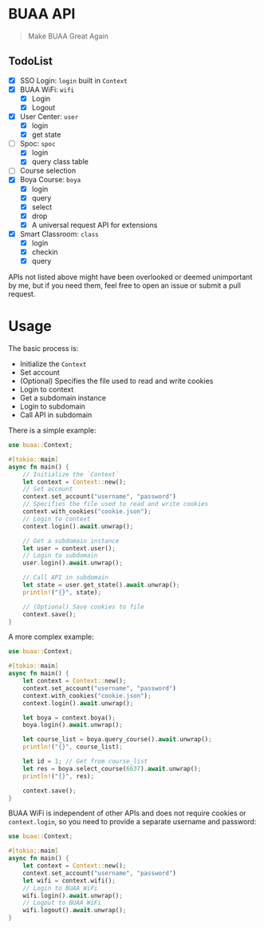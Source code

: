 # BUAA API

> Make BUAA Great Again

## TodoList

- [x] SSO Login: `login` built in `Context`
- [x] BUAA WiFi: `wifi`
  - [x] Login
  - [x] Logout
- [x] User Center: `user`
  - [x] login
  - [x] get state
- [ ] Spoc: `spoc`
  - [x] login
  - [x] query class table
- [ ] Course selection
- [x] Boya Course: `boya`
  - [x] login
  - [x] query
  - [x] select
  - [x] drop
  - [x] A universal request API for extensions
- [x] Smart Classroom: `class`
  - [x] login
  - [x] checkin
  - [x] query

APIs not listed above might have been overlooked or deemed unimportant by me, but if you need them, feel free to open an issue or submit a pull request.

# Usage

The basic process is:

- Initialize the `Context`
- Set account
- (Optional) Specifies the file used to read and write cookies
- Login to context
- Get a subdomain instance
- Login to subdomain
- Call API in subdomain

There is a simple example:

```rust
use buaa::Context;

#[tokio::main]
async fn main() {
    // Initialize the `Context`
    let context = Context::new();
    // Set account
    context.set_account("username", "password")
    // Specifies the file used to read and write cookies
    context.with_cookies("cookie.json");
    // Login to context
    context.login().await.unwrap();

    // Get a subdomain instance
    let user = context.user();
    // Login to subdomain
    user.login().await.unwrap();

    // Call API in subdomain
    let state = user.get_state().await.unwrap();
    println!("{}", state);

    // (Optional) Save cookies to file
    context.save();
}
```

A more complex example:

```rust
use buaa::Context;

#[tokio::main]
async fn main() {
    let context = Context::new();
    context.set_account("username", "password")
    context.with_cookies("cookie.json");
    context.login().await.unwrap();

    let boya = context.boya();
    boya.login().await.unwrap();

    let course_list = boya.query_course().await.unwrap();
    println!("{}", course_list);

    let id = 1; // Get from course_list
    let res = boya.select_course(6637).await.unwrap();
    println!("{}", res);

    context.save();
}
```

BUAA WiFi is independent of other APIs and does not require cookies or `context.login`, so you need to provide a separate username and password:

```rust
use buaa::Context;

#[tokio::main]
async fn main() {
    let context = Context::new();
    context.set_account("username", "password")
    let wifi = context.wifi();
    // Login to BUAA WiFi
    wifi.login().await.unwrap();
    // Logout to BUAA WiFi
    wifi.logout().await.unwrap();
}
```